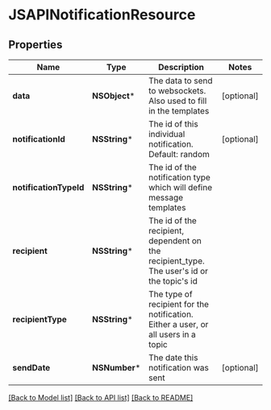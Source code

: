 # JSAPINotificationResource

## Properties
Name | Type | Description | Notes
------------ | ------------- | ------------- | -------------
**data** | **NSObject*** | The data to send to websockets. Also used to fill in the templates | [optional] 
**notificationId** | **NSString*** | The id of this individual notification. Default: random | [optional] 
**notificationTypeId** | **NSString*** | The id of the notification type which will define message templates | 
**recipient** | **NSString*** | The id of the recipient, dependent on the recipient_type. The user&#39;s id or the topic&#39;s id | 
**recipientType** | **NSString*** | The type of recipient for the notification. Either a user, or all users in a topic | 
**sendDate** | **NSNumber*** | The date this notification was sent | [optional] 

[[Back to Model list]](../README.md#documentation-for-models) [[Back to API list]](../README.md#documentation-for-api-endpoints) [[Back to README]](../README.md)


